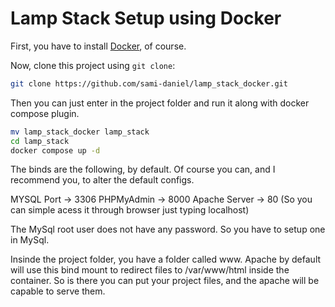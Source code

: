 # Lamp Stack Setup using Docker

First, you have to install [Docker](https://docs.docker.com/engine/install/), of course.

Now, clone this project using ```git clone```:

``` bash
git clone https://github.com/sami-daniel/lamp_stack_docker.git
```

Then you can just enter in the project folder and run it along with docker compose plugin.

``` bash
mv lamp_stack_docker lamp_stack
cd lamp_stack
docker compose up -d
```

The binds are the following, by default. Of course you can, and I recommend you, to alter 
the default configs. 

MYSQL Port -> 3306
PHPMyAdmin -> 8000
Apache Server -> 80 (So you can simple acess it through browser just typing localhost)

The MySql root user does not have any password. So you have to setup one in MySql.

Insinde the project folder, you have a folder called www. Apache by default will use this bind mount
to redirect files to /var/www/html inside the container. So is there you can put your project files, 
and the apache will be capable to serve them.
